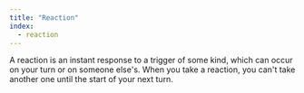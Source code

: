 ```yaml
---
title: "Reaction"
index:
  - reaction
---
```

A reaction is an instant response to a trigger of some kind, which can occur on your turn or on someone else's. When you take a reaction, you can't take another one until the start of your next turn.
